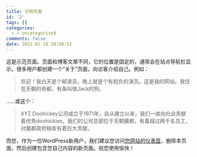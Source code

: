 ```yaml
---
title: 示例页面
id: '2'
tags: []
categories:
  - - uncategorized
comments: false
date: 2021-01-18 20:50:52
---
```


这是示范页面。页面和博客文章不同，它的位置是固定的，通常会在站点导航栏显示。很多用户都创建一个“关于”页面，向访客介绍自己。例如：

> 欢迎！我白天是个邮递员，晚上就是个有抱负的演员。这是我的网站。我住在天朝的帝都，有条叫做Jack的狗。

……或这个：

> XYZ Doohickey公司成立于1971年，自从建立以来，我们一直向社会贡献着优秀doohickies。我们的公司总部位于天朝魔都，有着超过两千名员工，对魔都政府税收有着巨大贡献。

而您，作为一位WordPress新用户，我们建议您访问[您网站的仪表盘](http://watchlezi.tk/wp-admin/)，删除本页面，然后创建包含您自己内容的新页面。祝您使用愉快！